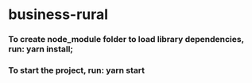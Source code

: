 # business-rural


### To create node_module folder to load library dependencies, run: yarn install;
### To start the project, run: yarn start
